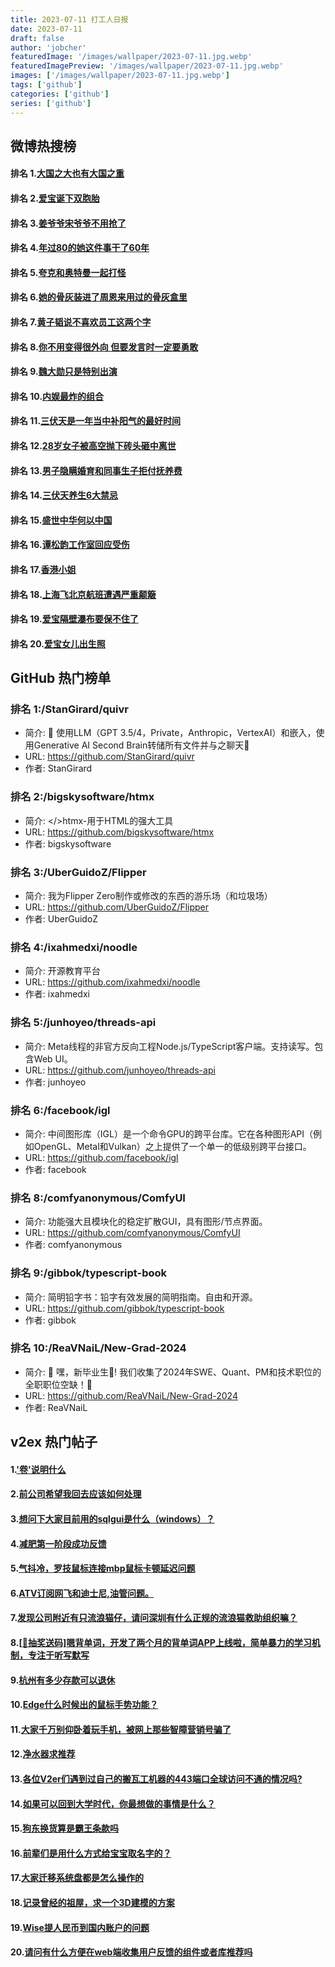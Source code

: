```yaml
---
title: 2023-07-11 打工人日报
date: 2023-07-11
draft: false
author: 'jobcher'
featuredImage: '/images/wallpaper/2023-07-11.jpg.webp'
featuredImagePreview: '/images/wallpaper/2023-07-11.jpg.webp'
images: ['/images/wallpaper/2023-07-11.jpg.webp']
tags: ['github']
categories: ['github']
series: ['github']
---
```


## 微博热搜榜

#### 排名 1.[大国之大也有大国之重](https://s.weibo.com/weibo?q=大国之大也有大国之重)
#### 排名 2.[爱宝诞下双胞胎](https://s.weibo.com/weibo?q=爱宝诞下双胞胎)
#### 排名 3.[姜爷爷宋爷爷不用抢了](https://s.weibo.com/weibo?q=姜爷爷宋爷爷不用抢了)
#### 排名 4.[年过80的她这件事干了60年](https://s.weibo.com/weibo?q=年过80的她这件事干了60年)
#### 排名 5.[夸克和奥特曼一起打怪](https://s.weibo.com/weibo?q=夸克和奥特曼一起打怪)
#### 排名 6.[她的骨灰装进了周恩来用过的骨灰盒里](https://s.weibo.com/weibo?q=她的骨灰装进了周恩来用过的骨灰盒里)
#### 排名 7.[黄子韬说不喜欢员工这两个字](https://s.weibo.com/weibo?q=黄子韬说不喜欢员工这两个字)
#### 排名 8.[你不用变得很外向 但要发言时一定要勇敢](https://s.weibo.com/weibo?q=你不用变得很外向但要发言时一定要勇敢)
#### 排名 9.[魏大勋只是特别出演](https://s.weibo.com/weibo?q=魏大勋只是特别出演)
#### 排名 10.[内娱最炸的组合](https://s.weibo.com/weibo?q=内娱最炸的组合)
#### 排名 11.[三伏天是一年当中补阳气的最好时间](https://s.weibo.com/weibo?q=三伏天是一年当中补阳气的最好时间)
#### 排名 12.[28岁女子被高空抛下砖头砸中离世](https://s.weibo.com/weibo?q=28岁女子被高空抛下砖头砸中离世)
#### 排名 13.[男子隐瞒婚育和同事生子拒付抚养费](https://s.weibo.com/weibo?q=男子隐瞒婚育和同事生子拒付抚养费)
#### 排名 14.[三伏天养生6大禁忌](https://s.weibo.com/weibo?q=三伏天养生6大禁忌)
#### 排名 15.[盛世中华何以中国](https://s.weibo.com/weibo?q=盛世中华何以中国)
#### 排名 16.[谭松韵工作室回应受伤](https://s.weibo.com/weibo?q=谭松韵工作室回应受伤)
#### 排名 17.[香港小姐](https://s.weibo.com/weibo?q=香港小姐)
#### 排名 18.[上海飞北京航班遭遇严重颠簸](https://s.weibo.com/weibo?q=上海飞北京航班遭遇严重颠簸)
#### 排名 19.[爱宝隔壁瀑布要保不住了](https://s.weibo.com/weibo?q=爱宝隔壁瀑布要保不住了)
#### 排名 20.[爱宝女儿出生照](https://s.weibo.com/weibo?q=爱宝女儿出生照)
## GitHub 热门榜单

### 排名 1:/StanGirard/quivr
- 简介: 🧠 使用LLM（GPT 3.5/4，Private，Anthropic，VertexAI）和嵌入，使用Generative AI Second Brain转储所有文件并与之聊天🧠
- URL: https://github.com/StanGirard/quivr
- 作者: StanGirard 

### 排名 2:/bigskysoftware/htmx
- 简介: </>htmx-用于HTML的强大工具
- URL: https://github.com/bigskysoftware/htmx
- 作者: bigskysoftware 

### 排名 3:/UberGuidoZ/Flipper
- 简介: 我为Flipper Zero制作或修改的东西的游乐场（和垃圾场）
- URL: https://github.com/UberGuidoZ/Flipper
- 作者: UberGuidoZ 

### 排名 4:/ixahmedxi/noodle
- 简介: 开源教育平台
- URL: https://github.com/ixahmedxi/noodle
- 作者: ixahmedxi 

### 排名 5:/junhoyeo/threads-api
- 简介: Meta线程的非官方反向工程Node.js/TypeScript客户端。支持读写。包含Web UI。
- URL: https://github.com/junhoyeo/threads-api
- 作者: junhoyeo 

### 排名 6:/facebook/igl
- 简介: 中间图形库（IGL）是一个命令GPU的跨平台库。它在各种图形API（例如OpenGL、Metal和Vulkan）之上提供了一个单一的低级别跨平台接口。
- URL: https://github.com/facebook/igl
- 作者: facebook 

### 排名 8:/comfyanonymous/ComfyUI
- 简介: 功能强大且模块化的稳定扩散GUI，具有图形/节点界面。
- URL: https://github.com/comfyanonymous/ComfyUI
- 作者: comfyanonymous 

### 排名 9:/gibbok/typescript-book
- 简介: 简明铅字书：铅字有效发展的简明指南。自由和开源。
- URL: https://github.com/gibbok/typescript-book
- 作者: gibbok 

### 排名 10:/ReaVNaiL/New-Grad-2024
- 简介: 👋 嘿，新毕业生🎉! 我们收集了2024年SWE、Quant、PM和技术职位的全职职位空缺！🚀
- URL: https://github.com/ReaVNaiL/New-Grad-2024
- 作者: ReaVNaiL 

## v2ex 热门帖子

#### 1.['卷'说明什么](https://www.v2ex.com/t/955676#reply123)
#### 2.[前公司希望我回去应该如何处理](https://www.v2ex.com/t/955698#reply41)
#### 3.[想问下大家目前用的sqlgui是什么（windows）？](https://www.v2ex.com/t/955678#reply32)
#### 4.[减肥第一阶段成功反馈](https://www.v2ex.com/t/955704#reply32)
#### 5.[气抖冷，罗技鼠标连接mbp鼠标卡顿延迟问题](https://www.v2ex.com/t/955700#reply21)
#### 6.[ATV订阅网飞和迪士尼,油管问题。](https://www.v2ex.com/t/955692#reply20)
#### 7.[发现公司附近有只流浪猫仔，请问深圳有什么正规的流浪猫救助组织嘛？](https://www.v2ex.com/t/955685#reply18)
#### 8.[[🎁抽奖送码]嗯背单词，开发了两个月的背单词APP上线啦，简单暴力的学习机制，专注于听写默写](https://www.v2ex.com/t/955717#reply18)
#### 9.[杭州有多少存款可以退休](https://www.v2ex.com/t/955706#reply17)
#### 10.[Edge什么时候出的鼠标手势功能？](https://www.v2ex.com/t/955686#reply15)
#### 11.[大家千万别仰卧着玩手机，被网上那些智障营销号骗了](https://www.v2ex.com/t/955718#reply14)
#### 12.[净水器求推荐](https://www.v2ex.com/t/955680#reply13)
#### 13.[各位V2er们遇到过自己的搬瓦工机器的443端口全球访问不通的情况吗?](https://www.v2ex.com/t/955708#reply12)
#### 14.[如果可以回到大学时代，你最想做的事情是什么？](https://www.v2ex.com/t/955714#reply12)
#### 15.[狗东换货算是霸王条款吗](https://www.v2ex.com/t/955687#reply10)
#### 16.[前辈们是用什么方式给宝宝取名字的？](https://www.v2ex.com/t/955720#reply10)
#### 17.[大家迁移系统盘都是怎么操作的](https://www.v2ex.com/t/955709#reply8)
#### 18.[记录曾经的祖屋，求一个3D建模的方案](https://www.v2ex.com/t/955707#reply6)
#### 19.[Wise提人民币到国内账户的问题](https://www.v2ex.com/t/955712#reply5)
#### 20.[请问有什么方便在web端收集用户反馈的组件或者库推荐吗](https://www.v2ex.com/t/955681#reply4)
